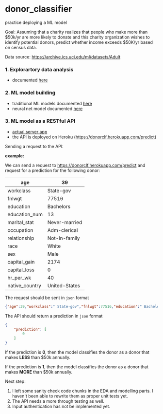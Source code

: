 # donor_classifier
practice deploying a ML model

Goal: Assuming that a charity realizes that people who make more than $50k/yr are more likely to donate and this charity organization wishes to identify potential donors, predict whether income exceeds $50K/yr based on census data. 

Data source: https://archive.ics.uci.edu/ml/datasets/Adult



### 1. Explorartory data analysis
- documented [here](https://github.com/peter0083/donor_classifier/blob/master/doc/EDA.md)

### 2. ML model building
- traditional ML models documented [here](https://github.com/peter0083/donor_classifier/blob/master/src/modeling/ml_model.ipynb)
- neural net model documented [here](https://github.com/peter0083/donor_classifier/blob/master/src/modeling/neural_net.ipynb)

### 3. ML model as a RESTful API
- [actual server app](https://github.com/peter0083/donor_classifier/blob/master/app_web.py)
- the API is deployed on Heroku (https://donorclf.herokuapp.com/predict)

Sending a request to the API:

**example:**

We can send a request to https://donorclf.herokuapp.com/predict and request for a prediction for the following donor:

| age            | 39            |
|----------------|---------------|
| workclass      | State-gov     |
| fnlwgt         | 77516         |
| education      | Bachelors     |
| education_num  | 13            |
| marital_stat   | Never-married |
| occupation     | Adm-clerical  |
| relationship   | Not-in-family |
| race           | White         |
| sex            | Male          |
| capital_gain   | 2174          |
| capital_loss   | 0             |
| hr_per_wk      | 40            |
| native_country | United-States |

The request should be sent in `json` format

```json
{"age":39,"workclass":" State-gov","fnlwgt":77516,"education":" Bachelors","education_num":13,"marital_stat":" Never-married","occupation":" Adm-clerical","relationship":" Not-in-family","race":" White","sex":" Male","capital_gain":2174,"capital_loss":0,"hr_per_wk":40,"native_country":" United-States"}
```

The API should return a prediction in `json` format

```json
{
    "prediction": [
        0
    ]
}
```

If the prediction is **0**, then the model classifies the donor as a donor that makes **LESS** than $50k annually.

If the prediction is **1**, then the model classifies the donor as a donor that makes **MORE** than $50k annually.

Next step:
1. I left some sanity check code chunks in the EDA and modelling parts. I haven't been able to rewrite them as proper unit tests yet.
2. The API needs a more through testing as well. 
3. Input authentication has not be implemented yet.
